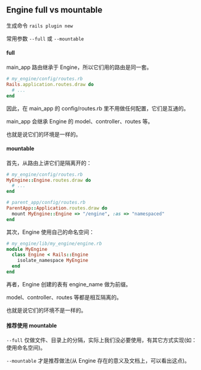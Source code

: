 ## Engine full vs mountable

生成命令 `rails plugin new`

常用参数 `--full` 或 `--mountable`

#### full

main_app 路由继承于 Engine，所以它们用的路由是同一套。

```ruby
# my_engine/config/routes.rb
Rails.application.routes.draw do
  # ...
end
```

因此，在 main_app 的 config/routes.rb 里不用做任何配置，它们是互通的。

main_app 会继承 Engine 的 model、controller、routes 等。

也就是说它们的环境是一样的。

#### mountable

首先，从路由上讲它们是隔离开的：

```ruby
# my_engine/config/routes.rb
MyEngine::Engine.routes.draw do
  # ...
end

# parent_app/config/routes.rb
ParentApp::Application.routes.draw do
  mount MyEngine::Engine => "/engine", :as => "namespaced"
end
```

其次，Engine 使用自己的命名空间：

```ruby
# my_engine/lib/my_engine/engine.rb
module MyEngine
  class Engine < Rails::Engine
    isolate_namespace MyEngine
  end
end
```

再者，Engine 创建的表有 engine_name 做为前缀。

model、controller、routes 等都是相互隔离的。

也就是说它们的环境不是一样的。

#### 推荐使用 mountable

`--full` 仅做文件、目录上的分隔，实际上我们没必要使用，有其它方式实现(如：使用命名空间)。

`--mountable` 才是推荐做法(从 Engine 存在的意义及文档上，可以看出这点)。
